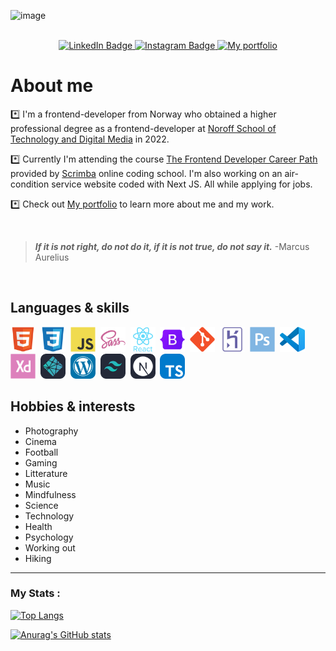 
![image](https://res.cloudinary.com/dhd2paq70/image/upload/v1654852654/github-bg.jpg_ofycqb.png)

<div id="header" align="center">
  <img src="https://komarev.com/ghpvc/?username=7oiden&style=flat-square&color=blue" alt=""/>
  <div id="badges">
   <a href="https://www.linkedin.com/in/tommy-j-16b56678/">
     <img src="https://img.shields.io/badge/LinkedIn-blue?style=for-the-badge&logo=linkedin&logoColor=white" alt="LinkedIn Badge"/>
    </a>
    <a href="https://www.instagram.com/7oiden/">
      <img src="https://img.shields.io/badge/Instagram-black?style=for-the-badge&logo=instagram&logoColor=white" alt="Instagram Badge"/>
    </a>
    <a href="https://tommy-johnsen-portfolio.netlify.app/">
      <img src="https://img.shields.io/badge/My portfolio-orange?style=for-the-badge" alt="My portfolio"/>
    </a>
  </div>
</div>

# About me

*️⃣ I'm a frontend-developer from Norway who obtained a higher professional degree as a frontend-developer at [Noroff School of Technology and Digital Media](https://www.noroff.no/en/studies/vocational-school/front-end-development) in 2022.

*️⃣ Currently I'm attending the course [The Frontend Developer Career Path](https://scrimba.com/learn/frontend) provided by [Scrimba](https://scrimba.com/) online coding school. I'm also working on an air-condition service website coded with Next JS. All while applying for jobs.

*️⃣ Check out [My portfolio](https://tommy-johnsen-portfolio.netlify.app/) to learn more about me and my work.

&nbsp;


> ***If it is not right, do not do it, if it is not true, do not say it.*** -Marcus Aurelius

&nbsp;


## Languages & skills
<img src="https://github.com/devicons/devicon/blob/master/icons/html5/html5-original.svg" title="HTML5" alt="HTML 5" width="40" height="40"/>&nbsp;
<img src="https://github.com/devicons/devicon/blob/master/icons/css3/css3-original.svg" title="CSS3" alt="CSS 3" width="40" height="40"/>&nbsp;
<img src="https://github.com/devicons/devicon/blob/master/icons/javascript/javascript-original.svg" title="Javascript" alt="Javascript" width="40" height="40"/>&nbsp;
<img src="https://github.com/devicons/devicon/blob/master/icons/sass/sass-original.svg" title="Sass" alt="Sass" width="40" height="40"/>&nbsp;
<img src="https://github.com/devicons/devicon/blob/master/icons/react/react-original-wordmark.svg" title="React" alt="React" width="40" height="40"/>&nbsp;
<img src="https://github.com/devicons/devicon/blob/master/icons/bootstrap/bootstrap-original.svg" title="Bootstrap" alt="Bootstrap" width="40" height="40"/>&nbsp;
<img src="https://github.com/devicons/devicon/blob/master/icons/git/git-original.svg" title="Git" alt="Git" width="40" height="40"/>&nbsp;
<img src="https://github.com/devicons/devicon/blob/master/icons/heroku/heroku-original.svg" title="Heroku" alt="Heroku" width="40" height="40"/>&nbsp;
<img src="https://github.com/devicons/devicon/blob/master/icons/photoshop/photoshop-plain.svg" title="Photoshop" alt="Photoshop" width="40" height="40"/>&nbsp;
<img src="https://github.com/devicons/devicon/blob/master/icons/vscode/vscode-original.svg" title="VS Code" alt="VS Code" width="40" height="40"/>&nbsp;
<img src="https://github.com/devicons/devicon/blob/master/icons/xd/xd-plain.svg" title="XD" alt="XD" width="40" height="40"/>&nbsp;
<img src="https://raw.githubusercontent.com/tandpfun/skill-icons/d1c752b99bb25a0e5aa363bae1db2809173ee966/icons/Netlify-Dark.svg" title="Netlify" alt="Netlify" width="40" height="40"/>&nbsp;
<img src="https://raw.githubusercontent.com/tandpfun/skill-icons/d1c752b99bb25a0e5aa363bae1db2809173ee966/icons/Wordpress.svg" title="Wordpress" alt="Wordpress" width="40" height="40"/>&nbsp;
<img src="https://raw.githubusercontent.com/tandpfun/skill-icons/d1c752b99bb25a0e5aa363bae1db2809173ee966/icons/TailwindCSS-Dark.svg" title="Tailwind" alt="Tailwind" width="40" height="40"/>&nbsp;
<img src="https://raw.githubusercontent.com/tandpfun/skill-icons/d1c752b99bb25a0e5aa363bae1db2809173ee966/icons/NextJS-Dark.svg" title="NextJS" alt="NextJS" width="40" height="40"/>&nbsp;
<img src="https://raw.githubusercontent.com/tandpfun/skill-icons/d1c752b99bb25a0e5aa363bae1db2809173ee966/icons/TypeScript.svg" title="Typescript" alt="Typescript" width="40" height="40"/>&nbsp;

## Hobbies & interests
- Photography
- Cinema
- Football
- Gaming
- Litterature
- Music
- Mindfulness
- Science
- Technology
- Health
- Psychology
- Working out
- Hiking

<hr/>

### My Stats :
 
[![Top Langs](https://github-readme-stats.vercel.app/api/top-langs/?username=7oiden&layout=compact&theme=nord)](https://github.com/anuraghazra/github-readme-stats)

[![Anurag's GitHub stats](https://github-readme-stats.vercel.app/api?username=7oiden&theme=nord)](https://github.com/anuraghazra/github-readme-stats)
  


<!--
**7oiden/7oiden** is a ✨ _special_ ✨ repository because its `README.md` (this file) appears on your GitHub profile.

# Hello world!👋

Here are some ideas to get you started:

- 🔭 I’m currently a student at Noroff
- 🌱 I’m currently learning ...
- 👯 I’m looking to collaborate on ...
- 🤔 I’m looking for help with ...
- 💬 Ask me about ...
- 📫 How to reach me: ...
- ⚡ Fun fact: ...
-->
